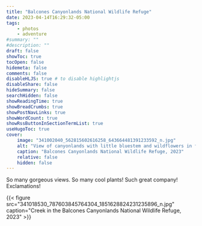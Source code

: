 ```yaml
---
title: "Balcones Canyonlands National Wildlife Refuge"
date: 2023-04-14T16:29:32-05:00
tags:
    - photos
    - adventure
#summary: ""
#description: ""
draft: false
showToc: true
tocOpen: false
hidemeta: false
comments: false
disableHLJS: true # to disable highlightjs
disableShare: false
hideSummary: false
searchHidden: false
showReadingTime: true
showBreadCrumbs: true
showPostNavLinks: true
showWordCount: true
showRssButtonInSectionTermList: true
useHugoToc: true
cover:
    image: "341002040_562815602616258_643664481391233592_n.jpg"
    alt: "View of canyonlands with little bluestem and wildflowers in foreground"
    caption: "Balcones Canyonlands National Wildlife Refuge, 2023"
    relative: false
    hidden: false
---
```


So many gorgeous views. So many cool plants! Such great company! Exclamations!

{{< figure src="341018530_787603845764304_1851628824231235896_n.jpg" caption="Creek in the Balcones Canyonlands National Wildlife Refuge, 2023" >}}
